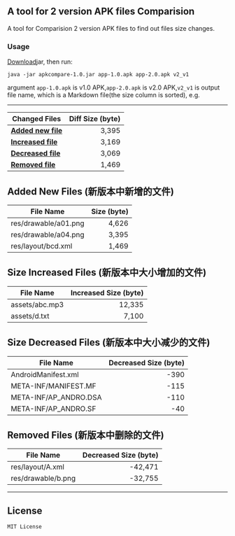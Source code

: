## A tool for 2 version APK files Comparision
A tool for Comparision 2 version APK files to find out files size changes.

### Usage
[Download](https://github.com/linsea/ApkCompare/blob/master/release/apkcompare-1.0.jar)jar, then run:
```
java -jar apkcompare-1.0.jar app-1.0.apk app-2.0.apk v2_v1
```
argument `app-1.0.apk` is v1.0 APK,`app-2.0.apk` is v2.0 APK,`v2_v1` is output file name, which is a Markdown file(the size column is sorted), e.g.

-------------------------------------------


| Changed Files | Diff Size (byte) |
| --------- | ---------: |
| **[Added new file](#added)** | 3,395 |
| **[Increased file](#increased)** | 3,169 |
| **[Decreased file](#decreased)** | 3,069 |
| **[Removed file](#removed)** | 1,469 |

## Added New Files (新版本中新增的文件) <a name="added"></a>
| File Name | Size (byte)|
| --------- | ---------: |
| res/drawable/a01.png | 4,626 |
| res/drawable/a04.png | 3,395 |
| res/layout/bcd.xml | 1,469 |

## Size Increased Files (新版本中大小增加的文件) <a name="increased"></a>
| File Name | Increased Size (byte)|
| --------- | ---------: |
| assets/abc.mp3 | 12,335 |
| assets/d.txt | 7,100 |

## Size Decreased Files (新版本中大小减少的文件) <a name="decreased"></a>
| File Name | Decreased Size (byte)|
| --------- | ---------: |
| AndroidManifest.xml | -390 |
| META-INF/MANIFEST.MF | -115 |
| META-INF/AP_ANDRO.DSA | -110 |
| META-INF/AP_ANDRO.SF | -40 |

## Removed Files (新版本中删除的文件) <a name="removed"></a>
| File Name | Decreased Size (byte)|
| --------- | ---------: |
| res/layout/A.xml  | -42,471 |
| res/drawable/b.png | -32,755 |


-------------------------------------------





## License
    MIT License






